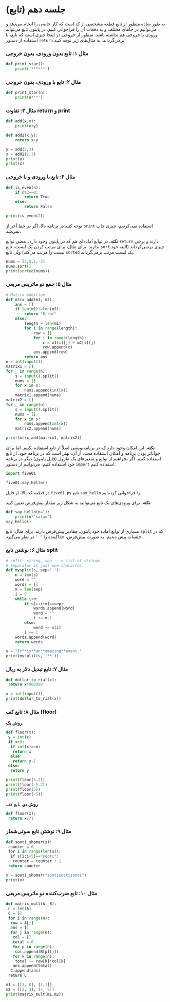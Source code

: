 # جلسه دهم (تابع)

به طور ساده منظور از تابع قطعه مشخصی از کد است که کار خاصی را انجام می‌دهد و می‌توانیم در جاهای مختلف و به دفعات آن را فراخوانی کنیم. در پایتون تابع می‌تواند ورودی یا خروجی هم نداشته باشد. منظور از خروجی در اینجا چیزی است که تابع، با استفاده از دستور `return` برمی‌گرداند. به مثال‌های زیر توجه کنید:

### مثال ۱: تابع بدون ورودی، بدون خروجی
```python
def print_star():
    print('******')
```
### مثال ۲: تابع با ورودی، بدون خروجی
```python
def print_star(n):
    print(n*'*')
```
### مثال ۳: تفاوت return و print
```python
def add(x,y):
    print(x+y)

def add2(x,y):
    return x+y

y = add(2,3)
x = add2(2,3)
print(y)
print(x)
```
### مثال ۴: تابع با ورودی و با خروجی
```python    
def is_even(n):
    if n%2==0:
        return True
    else:
        return False

print(is_even(2))
```
توجه کنید در برنامه بالا، اگر در خط آخر از `print` استفاده نمی‌کردیم، چیزی چاپ نمی‌شد.

**نکته.** در توابع آماده‌ای هم که در پایتون وجود دارد، بعضی توابع `return` دارند و برخی ندارند. برای مثال، برای مرتب کردن یک لیست، تابع `sort` چیزی برنمی‌گرداند (البته خود لیست را مرتب می‌کند) ولی تابع `sorted` یک لیست مرتب برمی‌گرداند.
```python
nums = [2,5,1,-3]
nums.sort()
print(sorted(nums))
```
### مثال ۵: جمع دو ماتریس مربعی

```python
# Matrix Addition
def mtrx_add(m1, m2):
    ans = []
    if len(m1)!=len(m2):
        return "Error"
    else:
        length = len(m1)
        for i in range(length):
            row = []
            for j in range(length):
                c = m1[i][j] + m2[i][j]
                row.append(c)
            ans.append(row)
        return ans
n = int(input())
matrix1 = []
for _ in range(n):
    s = input().split()
    nums = []
    for x in s:
        nums.append(int(x))
    matrix1.append(nums)
matrix2 = []
for _ in range(n):
    s = input().split()
    nums = []
    for x in s:
        nums.append(int(x))
    matrix2.append(nums)

print(mtrx_add(matrix1, matrix2))
```
**نکته.** این امکان وجود دارد که در برنامه‌نویسی اصلاً از تابع استفاده نکنیم. اما برای خواناتر بودن برنامه و امکان استفاده مجدد از آن، بهتر است که در برنامه خود، از تابع استفاده کنیم. اگر بخواهیم از توابع و متغیرهای یک ماژول (فایل پایتون) دیگر در برنامه خود استفاده کنیم، می‌توانیم از دستور `import` استفاده کنیم:

```python
import five01

five01.say_hello()
```
در قطعه کد بالا، از فایل `five01.py` تابع `say_hello` را فراخوانی کرده‌ایم.

**نکته.** برای ورودی‌های یک تابع می‌توانید به شکل زیر مقدار پیش‌فرض تعیین کنید:

```python
def say_hello(n=1):
	print(n*'salam')
say_hello()
```
بسیاری از توابع آماده خود پایتون، مقادیر پیش‌فرض دارند. برای مثال، تابع `split` که در جلسات پیش دیدیم، به صورت پیش‌فرض، جداکننده را `' '` در نظر می‌گیرد.

### مثال ۶: نوشتن تابع split

```python
# split: string, sep ---> list of strings
# Separator is just one character.
def mysplit(s, sep=' '):
    n = len(s)
    word = ""
    words = []
    m = len(sep)
    i = 0
    while i<n:
        if s[i:i+m]==sep:
            words.append(word)
            word = ""
            i += m-1
        else:
            word += s[i]
        i += 1
    words.append(word)        
    return words

s = "It**is**an**amazing**event."
print(mysplit(s, '**'))
```

### مثال ۷: تابع تبدیل دلار به ریال
```python
def dollar_to_rial(x):
 return x*900000

x = int(input())
print(dollar_to_rial(x))
```
### مثال ۸: تابع کف (floor)
**روش یک.**
```python
def floor(x):
 y = int(x)
 if x<0:
  if int(x)==x:
   return x
  else:
   return y-1
 else:
  return y

print(floor(5.2))
print(floor(-5.2))
print(floor(5))
print(floor(-5))
```
**روش دو.** تابع کف
```python
def floor(x):
 return x//1
``` 
### مثال ۹: نوشتن تابع سوتی‌شمار
```python
def sooti_shomar(s):
 counter = 0
 for i in range(len(s)):
  if s[i:i+5]=="sooti":
   counter = counter + 1
 return counter

x = sooti_shomar("sootisootisooti")
print(x)
```
### مثال ۱۰: تابع ضرب‌کننده دو ماتریس مربعی
```python
def matrix_mult(A, B):
 n = len(A)
 C = []
 for i in range(n):
  row = A[i]
  ans = []
  for j in range(n):
   col = []
   total = 0
   for p in range(n):
    col.append(B[p][j])
   for k in range(n):
    total += row[k]*col[k]
   ans.append(total)
  C.append(ans)
 return C

m1 = [[1, 0], [1,1]]
m2 = [[2, 3], [4, 5]]
print(matrix_mult(m1,m2))
```

